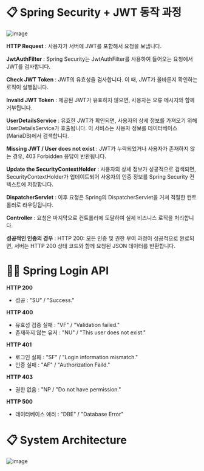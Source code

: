# 📋 Spring Security + JWT 동작 과정
![image](https://github.com/Youkwangjin/FullStack/assets/117841714/830c3780-ed43-40f4-808f-1e87e4616623)

**HTTP Request** : 사용자가 서버에 JWT를 포함해서 요청을 보냅니다.

**JwtAuthFilter** : Spring Security는 JwtAuthFilter를 사용하여 들어오는 요청에서 JWT를 검사합니다.

**Check JWT Token** : JWT의 유효성을 검사합니다. 이 때, JWT가 올바른지 확인하는 로직이 실행됩니다.

**Invalid JWT Token** : 제공된 JWT가 유효하지 않으면, 사용자는 오류 메시지와 함께 거부됩니다.

**UserDetailsService** : 유효한 JWT가 확인되면, 사용자의 상세 정보를 가져오기 위해 UserDetailsService가 호출됩니다. 이 서비스는 사용자 정보를 데이터베이스(MariaDB)에서 검색합니다.

**Missing JWT / User does not exist** : JWT가 누락되었거나 사용자가 존재하지 않는 경우, 403 Forbidden 응답이 반환됩니다.

**Update the SecurityContextHolder** : 사용자의 상세 정보가 성공적으로 검색되면, SecurityContextHolder가 업데이트되어 사용자의 인증 정보를 Spring Security 컨텍스트에 저장합니다.

**DispatcherServlet** : 이후 요청은 Spring의 DispatcherServlet을 거쳐 적절한 컨트롤러로 라우팅됩니다.

**Controller** : 요청은 마지막으로 컨트롤러에 도달하여 실제 비즈니스 로직을 처리합니다.

**성공적인 인증의 경우** : HTTP 200: 모든 인증 및 권한 부여 과정이 성공적으로 완료되면, 서버는 HTTP 200 상태 코드와 함께 요청된 JSON 데이터를 반환합니다.

# ✍🏻  Spring Login API
**HTTP 200**
- 성공 : "SU" / "Success."

**HTTP 400**
- 유효성 검증 실패 : "VF" / "Validation failed."
- 존재하지 않는 유저 : "NU" / "This user does not exist."

**HTTP 401**
- 로그인 실패 : "SF" / "Login information mismatch."
- 인증 실패 : "AF" / "Authorization Faild."

**HTTP 403**
- 권한 없음 : "NP / "Do not have permission."

**HTTP 500**
- 데이터베이스 에러 : "DBE" / "Database Error"


# 📋 System Architecture
![image](https://github.com/Youkwangjin/FullStack/assets/117841714/4b078f02-bc52-48d9-a7bf-21669a725abe)


